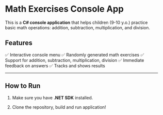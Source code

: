 # Math Exercises Console App

This is a **C# console application** that helps children (9-10 y.o.) practice basic math operations: addition, subtraction, multiplication, and division.

## Features

✅ Interactive console menu
✅ Randomly generated math exercises
✅ Support for addition, subtraction, multiplication, division
✅ Immediate feedback on answers
✅ Tracks and shows results

---

## How to Run

1. Make sure you have **.NET SDK** installed.

2. Clone the repository, build and run application!
